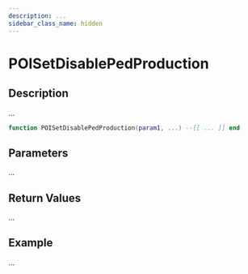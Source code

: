 ```yaml
---
description: ...
sidebar_class_name: hidden
---
```


# POISetDisablePedProduction

## Description

...

```lua
function POISetDisablePedProduction(param1, ...) --[[ ... ]] end
```

## Parameters

...

## Return Values

...

## Example

...

